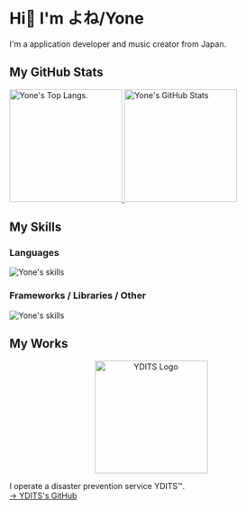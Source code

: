 # Hi👋 I'm よね/Yone

I'm a application developer and music creator from Japan.

## My GitHub Stats

<p align="left">
  <a href="https://github.com/anuraghazra/github-readme-stats">
    <img alt="Yone's Top Langs." src="https://github-readme-stats.vercel.app/api/top-langs/?username=yone1130&theme=tokyonight&layout=donut" height="200px"/>
  </a>

  <a href="https://github.com/anuraghazra/github-readme-stats">
    <img alt="Yone's GitHub Stats" src="https://github-readme-stats.vercel.app/api?username=yone1130&theme=tokyonight&show_icons=true" height="200px"/>
  </a>
</p>

## My Skills

### Languages

<img alt="Yone's skills" src="https://skillicons.dev/icons?theme=dark&perline=8&i=js,ts,python,cs,dart,html,css,markdown" />

### Frameworks / Libraries / Other

<img alt="Yone's skills" src="https://skillicons.dev/icons?theme=dark&perline=8&i=react,flutter,git,github,cloudflare,workers" />

## My Works

<p align="center">
  <img alt="YDITS Logo" src="https://cdn.ydits.net/images/ydits-logos/ydits_logo_full_white_transparent.png" height="200px"/>
</p>

I operate a disaster prevention service YDITS™.  
[→ YDITS's GitHub](https://github.com/YDITS/)
